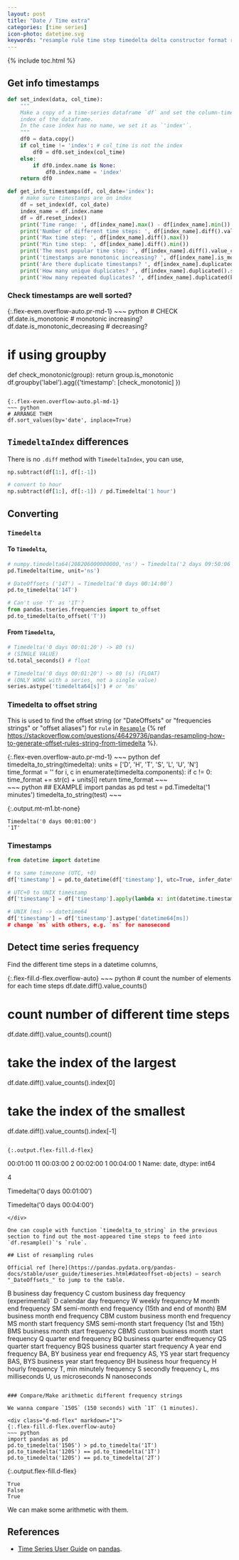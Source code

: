 ```yaml
---
layout: post
title: "Date / Time extra"
categories: [time series]
icon-photo: datetime.svg
keywords: "resample rule time step timedelta delta constructor format representation days hours minute second milisecond microsecond nanosecond offset string frequency resampling how DateOffsets frequencies strings offset aliases freq compare arithmetic timedelta different well sorted correctly pandas time series user guide convert timedelta timedelta64 numpy. np. TimedeltaIndex diff() difference datetimeindex Timedelta UNIX timestamp UTC +0 to_offset cannot use single T without number check info timestamp of a dataframe set index"
---
```


{% include toc.html %}

## Get info timestamps

~~~ python
def set_index(data, col_time):
    """
    Make a copy of a time-series dataframe `df` and set the column-time be the
    index of the dataframe. 
    In the case index has no name, we set it as `'index'`.
    """
    df0 = data.copy()
    if col_time != 'index': # col_time is not the index
        df0 = df0.set_index(col_time)
    else:
        if df0.index.name is None:
            df0.index.name = 'index'
    return df0
~~~

~~~ python
def get_info_timestamps(df, col_date='index'):
    # make sure timestamps are on index
    df = set_index(df, col_date)
    index_name = df.index.name
    df = df.reset_index()
    print('Time range: ', df[index_name].max() - df[index_name].min())
    print('Number of different time steps: ', df[index_name].diff().value_counts().count())
    print('Max time step: ', df[index_name].diff().max())
    print('Min time step: ', df[index_name].diff().min())
    print('The most popular time step: ', df[index_name].diff().value_counts().index[0])
    print('timestamps are monotonic increasing? ', df[index_name].is_monotonic)
    print('Are there duplicate timestamps? ', df[index_name].duplicated().any())
    print('How many unique duplicates? ', df[index_name].duplicated().sum(), ' (in total ',df.shape[0], ')')
    print('How many repeated duplicates? ', df[index_name].duplicated(keep=False).sum(), ' (in total ',df.shape[0], ')')
~~~

### Check timestamps are well sorted?

<div class="d-md-flex" markdown="1">
{:.flex-even.overflow-auto.pr-md-1}
~~~ python
# CHECK
df.date.is_monotonic # monotonic increasing?
df.date.is_monotonic_decreasing # decreasing?

# if using groupby
def check_monotonic(group):
    return group.is_monotonic
df.groupby('label').agg({'timestamp': [check_monotonic] })
~~~

{:.flex-even.overflow-auto.pl-md-1}
~~~ python
# ARRANGE THEM
df.sort_values(by='date', inplace=True)
~~~
</div>

## `TimedeltaIndex` differences

There is no `.diff` method with `TimedeltaIndex`, you can use,

~~~ python
np.subtract(df[1:], df[:-1])

# convert to hour
np.subtract(df[1:], df[:-1]) / pd.Timedelta('1 hour')
~~~

## Converting

### `Timedelta`

#### To `Timedelta`,

~~~ python
# numpy.timedelta64(208206000000000,'ns') → Timedelta('2 days 09:50:06')
pd.Timedelta(time, unit='ns')
~~~

~~~ python
# DateOffsets ('14T') → Timedelta('0 days 00:14:00')
pd.to_timedelta('14T')
~~~

~~~ python
# Can't use 'T' as '1T'?
from pandas.tseries.frequencies import to_offset
pd.to_timedelta(to_offset('T'))
~~~

#### From `Timedelta`,

~~~ python
# Timedelta('0 days 00:01:20') -> 80 (s)
# (SINGLE VALUE)
td.total_seconds() # float
~~~

~~~ python
# Timedelta('0 days 00:01:20') -> 80 (s) (FLOAT)
# (ONLY WORK with a series, not a single value)
series.astype('timedelta64[s]') # or 'ms'
~~~

### Timedelta to offset string

This is used to find the offset string (or "DateOffsets" or "frequencies strings" or "offset aliases") for `rule` in [`Resample`](https://pandas.pydata.org/pandas-docs/stable/reference/api/pandas.DataFrame.resample.html) {% ref https://stackoverflow.com/questions/46429736/pandas-resampling-how-to-generate-offset-rules-string-from-timedelta %}.

<div class="d-md-flex" markdown="1">
{:.flex-even.overflow-auto.pr-md-1}
~~~ python
def timedelta_to_string(timedelta):
    units = ['D', 'H', 'T', 'S', 'L', 'U', 'N']
    time_format = ''
    for i, c in enumerate(timedelta.components):
        if c != 0: time_format += str(c) + units[i]
    return time_format
~~~

<div markdown="1" class="flex-even overflow-auto pl-md-1">
~~~ python
## EXAMPLE
import pandas as pd
test = pd.Timedelta('1 minutes')
timedelta_to_string(test)
~~~

{:.output.mt-m1.bt-none}
~~~
Timedelta('0 days 00:01:00')
'1T'
~~~
</div>
</div>

### Timestamps

~~~ python
from datetime import datetime
~~~

~~~ python
# to same timezone (UTC, +0)
df['timestamp'] = pd.to_datetime(df['timestamp'], utc=True, infer_datetime_format=True, cache=True)
~~~

~~~ python
# UTC+0 to UNIX timestamp
df['timestamp'] = df['timestamp'].apply(lambda x: int(datetime.timestamp(x)*1000)) # miliseconds
~~~

~~~ python
# UNIX (ms) -> datetime64
df['timestamp'] = df['timestamp'].astype('datetime64[ms])
# change `ms` with others, e.g. `ns` for nanosecond
~~~

## Detect time series frequency

Find the different time steps in a datetime columns,

<div class="d-md-flex" markdown="1">
{:.flex-fill.d-flex.overflow-auto}
~~~ python
# count the number of elements for each time steps
df.date.diff().value_counts()

# count number of different time steps
df.date.diff().value_counts().count()

# take the index of the largest 
df.date.diff().value_counts().index[0]

# take the index of the smallest
df.date.diff().value_counts().index[-1]
~~~

{:.output.flex-fill.d-flex}
~~~
00:01:00    11
00:03:00     2
00:02:00     1
00:04:00     1
Name: date, dtype: int64

4

Timedelta('0 days 00:01:00')

Timedelta('0 days 00:04:00')
~~~
</div>

One can couple with function `timedelta_to_string` in the previous section to find out the most-appeared time steps to feed into `df.resample()`'s `rule`.

## List of resampling rules

Official ref [here](https://pandas.pydata.org/pandas-docs/stable/user_guide/timeseries.html#dateoffset-objects) — search "_DateOffsets_" to jump to the table.

~~~
B         business day frequency
C         custom business day frequency (experimental)`
D         calendar day frequency
W         weekly frequency
M         month end frequency
SM        semi-month end frequency (15th and end of month)
BM        business month end frequency
CBM       custom business month end frequency
MS        month start frequency
SMS       semi-month start frequency (1st and 15th)
BMS       business month start frequency
CBMS      custom business month start frequency
Q         quarter end frequency
BQ        business quarter endfrequency
QS        quarter start frequency
BQS       business quarter start frequency
A         year end frequency
BA, BY    business year end frequency
AS, YS    year start frequency
BAS, BYS  business year start frequency
BH        business hour frequency
H         hourly frequency
T, min    minutely frequency
S         secondly frequency
L, ms     milliseconds
U, us     microseconds
N         nanoseconds
~~~

### Compare/Make arithmetic different frequency strings

We wanna compare `150S` (150 seconds) with `1T` (1 minutes).

<div class="d-md-flex" markdown="1">
{:.flex-fill.d-flex.overflow-auto}
~~~ python
import pandas as pd
pd.to_timedelta('150S') > pd.to_timedelta('1T')
pd.to_timedelta('120S') == pd.to_timedelta('1T')
pd.to_timedelta('120S') == pd.to_timedelta('2T')
~~~

{:.output.flex-fill.d-flex}
~~~
True
False
True
~~~
</div>

We can make some arithmetic with them.

## References

- [Time Series User Guide](https://pandas.pydata.org/pandas-docs/stable/user_guide/timeseries.html) on [pandas](/python-pandas).
